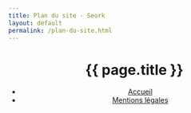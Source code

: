 ```yaml
---
title: Plan du site - Seork
layout: default
permalink: /plan-du-site.html
---
```

<header id="header">
    <h1>{{ page.title }}</h1>
    <ul>
      <li><a href="/" ><span class="label">Accueil</span></a></li>
      <li><a href="/mentions-legales.html" ><span class="label">Mentions légales</span></a></li>
    </ul>
  </header>
